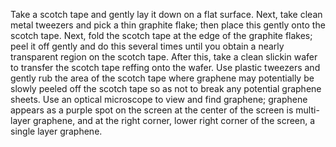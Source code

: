 Take a scotch tape and gently lay it down on a flat surface. Next, take clean metal tweezers and pick a thin graphite flake; then place this gently onto the scotch tape. Next, fold the scotch tape at the edge of the graphite flakes; peel it off gently and do this several times until you obtain a nearly transparent region on the scotch tape. After this, take a clean slickin wafer to transfer the scotch tape reffing onto the wafer. Use plastic tweezers and gently rub the area of the scotch tape where graphene may potentially be slowly peeled off the scotch tape so as not to break any potential graphene sheets. Use an optical microscope to view and find graphene; graphene appears as a purple spot on the screen at the center of the screen is multi-layer graphene, and at the right corner, lower right corner of the screen, a single layer graphene.